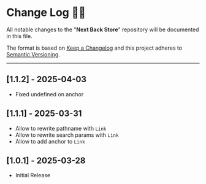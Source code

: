 <!-- markdownlint-disable MD024-->

# **Change Log** 📜📝

All notable changes to the "**Next Back Store**" repository will be documented in this file.

The format is based on [Keep a Changelog](https://keepachangelog.com/en/1.1.0/) and this project adheres to [Semantic Versioning](https://semver.org/spec/v2.0.0.html).

---

## [**1.1.2**] - 2025-04-03
- Fixed undefined on anchor

## [**1.1.1**] - 2025-03-31

- Allow to rewrite pathname with `Link`
- Allow to rewrite search params with `Link`
- Allow to add anchor to `Link`

## [**1.0.1**] - 2025-03-28
- Initial Release
